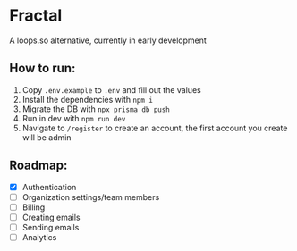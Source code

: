 # Fractal
A loops.so alternative, currently in early development

## How to run:
1. Copy `.env.example` to `.env` and fill out the values
2. Install the dependencies with `npm i`
3. Migrate the DB with `npx prisma db push`
4. Run in dev with `npm run dev`
5. Navigate to `/register` to create an account, the first account you create will be admin

## Roadmap:
- [x] Authentication
- [ ] Organization settings/team members
- [ ] Billing
- [ ] Creating emails
- [ ] Sending emails
- [ ] Analytics
